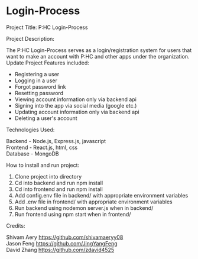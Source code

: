 # Login-Process

Project Title: P:HC Login-Process

Project Description:

The P:HC Login-Process serves as a login/registration system for users
that want to make an account with P:HC and other apps under the organization.
Update Project
Features included:

- Registering a user
- Logging in a user
- Forgot password link
- Resetting password
- Viewing account information only via backend api
- Signing into the app via social media (google etc.)
- Updating account information only via backend api
- Deleting a user's account

Technologies Used:

Backend - Node.js, Express.js, javascript <br>
Frontend - React.js, html, css <br>
Database - MongoDB <br>

How to install and run project:

1. Clone project into directory
2. Cd into backend and run npm install
3. Cd into frontend and run npm install
4. Add config.env file in backend/ with appropriate environment variables
5. Add .env file in frontend/ with appropriate environment variables
6. Run backend using nodemon server.js when in backend/
7. Run frontend using npm start when in frontend/

Credits:

Shivam Aery https://github.com/shivamaeryy08  <br>
Jason Feng https://github.com/JingYangFeng  <br>
David Zhang https://github.com/zdavid4525
